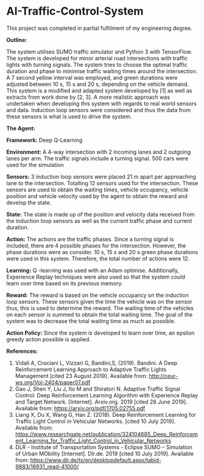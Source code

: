 # AI-Traffic-Control-System
This project was completed in partial fulfilment of my engineering degree.

**Outline:**

The system utilises SUMO traffic simulator and Python 3 with TensorFlow. The system is developed for minor arterial road intersections 
with traffic lights with turning signals. The system tries to choose the optimal traffic duration and phase to minimise traffic waiting 
times around the intersection. 
A 7 second yellow interval was employed, and green durations were adjusted between 10 s, 15 s and 20 s, depending on the vehicle demand. 
This system is a modified and adapted system developed by [1] as well as extracts from work done by [2, 3]. 
A more realistic approach was undertaken when developing this system with regards to real world sensors and data. 
Induction loop sensors were considered and thus the data from these sensors is what is used to drive the system. 

**The Agent:**

**Framework:** Deep Q-Learning

**Environment:** A 4-way intersection with 2 incoming lanes and 2 outgoing lanes per arm. The traffic signals include a turning signal. 
500 cars were used for the simulation

**Sensors:** 3 induction loop sensors were placed 21 m apart per approaching lane to the intersection. Totalling 12 sensors used for 
the intersection. These sensors are used to obtain the waiting times, vehicle occupancy, vehicle position and vehicle velocity 
used by the agent to obtain the reward and develop the state. 

**State:** The state is made up of the position and velocity data received from the induction loop sensors as well as the 
current traffic phase and current duration. 

**Action:** The actions are the traffic phases. Since a turning signal is included, there are 4 possible phases for the intersection. 
However, the phase durations were as consider. 10 s, 15 s and 20 s green phase durations were used in this system. 
Therefore, the total number of actions were 12. 

**Learning:** Q -learning was used with an Adam optimise. Additionally, Experience Replay techniques were also used so that the system 
could learn over time based on its previous memory. 

**Reward:** The reward is based on the vehicle occupancy on the induction loop sensors. These sensors given the time the 
vehicle was on the sensor thus, this is used to determine the reward. The waiting time of the vehicles on each sensor is 
summed to obtain the total waiting time. The goal of the system was to decrease the total waiting time as much as possible. 

**Action Policy:** Since the system is developed to learn over time, an epsilon greedy action possible is applied. 

**References:** 
1.	Vidali A, Crociani L, Vizzari G, Bandini,S, (2019). Bandini. A Deep Reinforcement Learning Approach to Adaptive Traffic Lights Management [cited 23 August 2019]. Available from: http://ceur-ws.org/Vol-2404/paper07.pdf
2.	Gao J, Shen Y, Liu J, Ito M and Shiratori N. Adaptive Traffic Signal Control: Deep Reinforcement Learning Algorithm with Experience Replay and Target Network. [Internet]. Arxiv.org. 2019 [cited 28 June 2019]. Available from: https://arxiv.org/pdf/1705.02755.pdf
3.	Liang X, Du X, Wang G, Han Z. (2018). Deep Reinforcement Learning for Traffic Light Control in Vehicular Networks. [cited 10 July 2019]. Available from: https://www.researchgate.net/publication/324104685_Deep_Reinforcement_Learning_for_Traffic_Light_Control_in_Vehicular_Networks
4.	DLR - Institute of Transportation Systems - Eclipse SUMO – Simulation of Urban MObility [Internet]. Dlr.de. 2019 [cited 10 July 2019]. Available from: https://www.dlr.de/ts/en/desktopdefault.aspx/tabid-9883/16931_read-41000/






